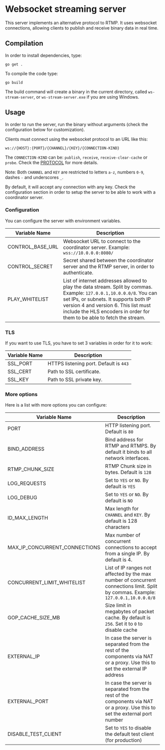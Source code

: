 # Websocket streaming server

This server implements an alternative protocol to RTMP. It uses websocket connections, allowing clients to publish and receive binary data in real time.

## Compilation

In order to install dependencies, type:

```
go get .
```

To compile the code type:

```
go build
```

The build command will create a binary in the current directory, called `ws-stream-server`, or `ws-stream-server.exe` if you are using Windows.

## Usage

In order to run the server, run the binary without arguments (check the configuration below for customization).

Clients must connect using the websocket protocol to an URL like this:
```
ws://{HOST}:{PORT}/{CHANNEL}/{KEY}/{CONNECTION-KIND}
```

The `CONNECTION-KIND` can be: `publish`, `receive`, `receive-clear-cache` or `probe`. Check the [PROTOCOL](./PROTO.md) for more details.

Note: Both `CHANNEL` and `KEY` are restricted to letters `a-z`, numbers `0-9`, dashes `-` and underscores `_`.

By default, it will accept any connection with any key. Check the configuration section in order to setup the server to be able to work with a coordinator server.

### Configuration

You can configure the server with environment variables.

| Variable Name    | Description                                                                                                                                                                                                                                                                       |
| ---------------- | --------------------------------------------------------------------------------------------------------------------------------------------------------------------------------------------------------------------------------------------------------------------------------- |
| CONTROL_BASE_URL | Websocket URL to connect to the  coordinator server. Example: `wss://10.0.0.0:8080/`                                                                                                                                                                                              |
| CONTROL_SECRET   | Secret shared between the coordinator server and the RTMP server, in order to authenticate.                                                                                                                                                                                       |
| PLAY_WHITELIST   | List of internet addresses allowed to play the data stream. Split by commas. Example: `127.0.0.1,10.0.0.0/8`. You can set IPs, or subnets. It supports both IP version 4 and version 6. This list must include the HLS encoders in order for them to be able to fetch the stream. |

### TLS

If you want to use TLS, you have to set 3 variables in order for it to work:

| Variable Name | Description                            |
| ------------- | -------------------------------------- |
| SSL_PORT      | HTTPS listening port. Default is `443` |
| SSL_CERT      | Path to SSL certificate.               |
| SSL_KEY       | Path to SSL private key.               |

### More options

Here is a list with more options you can configure:

| Variable Name                 | Description                                                                                                                        |
| ----------------------------- | ---------------------------------------------------------------------------------------------------------------------------------- |
| PORT                          | HTTP listening port. Default is `80`                                                                                               |
| BIND_ADDRESS                  | Bind address for RTMP and RTMPS. By default it binds to all network interfaces.                                                    |
| RTMP_CHUNK_SIZE               | RTMP Chunk size in bytes. Default is `128`                                                                                         |
| LOG_REQUESTS                  | Set to `YES` or `NO`. By default is `YES`                                                                                          |
| LOG_DEBUG                     | Set to `YES` or `NO`. By default is `NO`                                                                                           |
| ID_MAX_LENGTH                 | Max length for `CHANNEL` and `KEY`. By default is 128 characters                                                                   |
| MAX_IP_CONCURRENT_CONNECTIONS | Max number of concurrent connections to accept from a single IP. By default is 4.                                                  |
| CONCURRENT_LIMIT_WHITELIST    | List of IP ranges not affected by the max number of concurrent connections limit. Split by commas. Example: `127.0.0.1,10.0.0.0/8` |
| GOP_CACHE_SIZE_MB             | Size limit in megabytes of packet cache. By default is `256`. Set it to `0` to disable cache                                       |
| EXTERNAL_IP                   | In case the server is separated from the rest of the components via NAT or a proxy. Use this to set the external IP address        |
| EXTERNAL_PORT                 | In case the server is separated from the rest of the components via NAT or a proxy. Use this to set the external port number       |
| DISABLE_TEST_CLIENT           | Set to `YES` to disable the default test client (for production)                                                                   |
